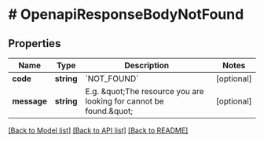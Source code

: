 # # OpenapiResponseBodyNotFound

## Properties

Name | Type | Description | Notes
------------ | ------------- | ------------- | -------------
**code** | **string** | &#x60;NOT_FOUND&#x60; | [optional]
**message** | **string** | E.g. \&quot;The resource you are looking for cannot be found.\&quot; | [optional]

[[Back to Model list]](../../README.md#models) [[Back to API list]](../../README.md#endpoints) [[Back to README]](../../README.md)
